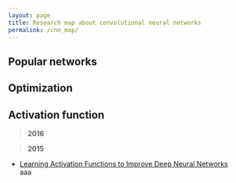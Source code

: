 ```yaml
---
layout: page
title: Research map about convolutional neural networks
permalink: /cnn_map/
---
```


## Popular networks


## Optimization


## Activation function

> **2016**



> **2015**
* [Learning Activation Functions to Improve Deep Neural Networks](http://arxiv.org/abs/1412.6830)  
aaa
